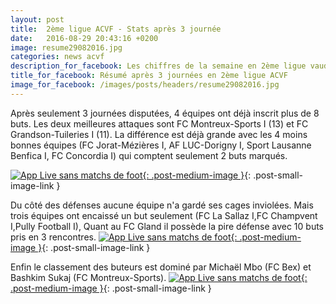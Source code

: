 ```yaml
---
layout: post
title:  2ème ligue ACVF - Stats après 3 journée
date:   2016-08-29 20:43:16 +0200
image: resume29082016.jpg
categories: news acvf
description_for_facebook: Les chiffres de la semaine en 2ème ligue vaudoise.
title_for_facebook: Résumé après 3 journées en 2ème ligue ACVF
image_for_facebook: /images/posts/headers/resume29082016.jpg
---
```


Après seulement 3 journées disputées, 4 équipes ont déjà inscrit plus de 8 buts. Les deux meilleures attaques sont FC Montreux-Sports I (13) et FC Grandson-Tuileries I (11). La différence est déjà grande avec les 4 moins bonnes équipes (FC Jorat-Mézières I, AF LUC-Dorigny I, Sport Lausanne Benfica I, FC Concordia I) qui comptent seulement 2 buts marqués.

[![App Live sans matchs de foot]({{site.url}}/images/posts/stats/29082016-attacks.jpg){: .post-medium-image }]({{site.url}}/images/posts/stats/29082016-attacks.jpg){: .post-small-image-link }

Du côté des défenses aucune équipe n'a gardé ses cages inviolées. Mais trois équipes ont encaissé un but seulement (FC La Sallaz I,FC Champvent I,Pully Football I), Quant au FC Gland il possède la pire défense avec 10 buts pris en 3 rencontres.
[![App Live sans matchs de foot]({{site.url}}/images/posts/stats/29082016-defenses.jpg){: .post-medium-image }]({{site.url}}/images/posts/stats/29082016-defenses.jpg){: .post-small-image-link }

Enfin le classement des buteurs est dominé par Michaël Mbo (FC Bex) et Bashkim Sukaj (FC Montreux-Sports).
[![App Live sans matchs de foot]({{site.url}}/images/posts/stats/29082016-scorers.jpg){: .post-medium-image }]({{site.url}}/images/posts/stats/29082016-scorers.jpg){: .post-small-image-link }